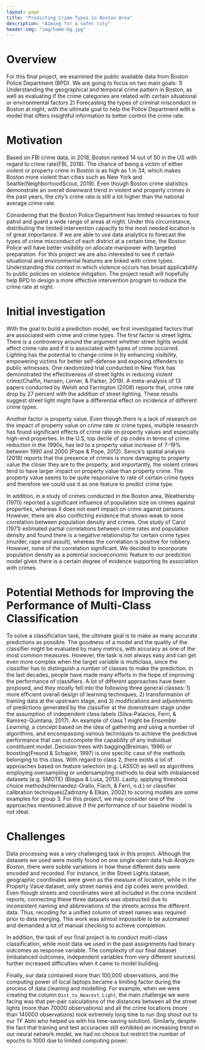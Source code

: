 ```yaml
---
layout: page
title: "Predicting Crime Types in Boston Area"
description: "Aiming for a safer city"
header-img: "img/home-bg.jpg"
---
```


# Overview

For this final project, we examined the public available data from Boston Police Department (BPD). We are going to focus on two main goals: 1) Understanding the geographical and temporal crime pattern in Boston, as well as evaluating if the crime categories are related with certain situational or environmental factors 2) Forecasting the types of criminal misconduct in Boston at night, with the ultimate goal to help the Police Department with a model that offers insightful information to better control the crime rate.

# Motivation

Based on FBI crime data, in 2018, Boston ranked 14 out of 50 in the US with regard to crime rate(FBI, 2018). The chance of being a victim of either violent or property crime in Boston is as high as 1 in 34, which makes Boston more violent than cities such as New York and Seattle(NeighborhoodScout, 2019). Even though Boston crime statistics demonstrate an overall downward trend in violent and property crimes in the past years, the city’s crime rate is still a lot higher than the national average crime rate.

Considering that the Boston Police Department has limited resources to foot patrol and guard a wide range of areas at night. Under this circumstance, distributing the limited intervention capacity to the most needed location is of great importance. If we are able to use data analytics to forecast the types of crime misconduct of each district at a certain time, the Boston Police will have better visibility on allocate manpower with targeted preparation. For this project we are also interested to see if certain situational and environmental features are linked with crime types. Understanding this context in which violence occurs has broad applicability to public policies on violence mitigation. The project result will hopefully help BPD to design a more effective intervention program to reduce the crime rate at night.

# Initial investigation

With the goal to build a prediction model, we first investigated factors that are associated with crime and crime types. The first factor is street lights. There is a controversy around the argument whether street lights would affect crime rate and if it is associated with types of crime occurred. Lighting has the potential to change crime in by enhancing visibility, empowering victims for better self-defense and exposing offenders to public witnesses. One randomized trial conducted in New York has demonstrated the effectiveness of street lights in reducing violent crime(Chalfin, Hansen, Lerner, & Parker, 2019).  A meta-analysis of 13 papers conducted by Welsh and Farrington (2008) reports that, crime rate drop by 27 percent with the addition of street lighting. These results suggest street light might have a differential effect on incidence of different crime types.

Another factor is property value. Even though there is a lack of research on the impact of property value on crime rate or crime types, multiple research has found significant effects of crime rate on property values and especially high-end properties. In the U.S, top decile of zip codes in terms of crime reduction in the 1990s, has led to a property value increase of 7–19% between 1990 and 2000 (Pope & Pope, 2012). Senick’s spatial analysis (2018) reports that the presence of crimes is more damaging to property value the closer they are to the property, and importantly, the violent crimes tend to have larger impact on property value than property crime. The property value seems to be quite responsive to rate of certain crime types and therefore we could use it as one feature to predict crime type.

In addition, in a study of crimes conducted in the Boston area, Weathersby (1970) reported a significant influence of population size on crimes against properties, whereas it does not exert impact on crime against persons. However, there are also conflicting evidence that shows weak to none correlation between population density and crimes. One study of Carol (1971) estimated partial correlations between crime rates and population density and found there is a negative relationship for certain crime types (murder, rape and assult), whereas the correlation is positive for robbery. However, none of the correlation significant. We decided to incorporate population density as a potential socioeconomic feature to our prediction model given there is a certain degree of evidence supporting its association with crimes.

# Potential Methods for Improving the Performance of Multi-Class Classification

To solve a classification task, the ultimate goal is to make as many accurate predictions as possible. The goodness of a model and the quality of the classifier might be evaluated by many metrics, with accuracy as one of the most common measures. However, the task is not always easy and can get even more complex when the target variable is multiclass, since the classifier has to distinguish a number of classes to make the prediction. In the last decades, people have made many efforts in the hope of improving the performance of classifiers. A lot of different approaches have been proposed, and they mostly fell into the following three general classes: 1) more efficient overall design of learning techniques, 2) transformation of training data at the upstream stage, and 3) modifications and adjustments of predictions generated by the classifier at the downstream stage under the assumption of independent class labels (Silva-Palacios, Ferri, & Ramírez-Quintana, 2017). An example of class 1 might be *Ensemble Learning*, a concept based on the idea of gathering and using a number of algorithms, and encompassing various techniques to achieve the predictive performance that can outcompete the capability of any individual constituent model. Decision trees with bagging(Breiman, 1996) or boosting(Freund & Schapire, 1997) is one specific case of the methods belonging to this class. With regard to class 2, there exists a lot of approaches based on feature selection (e.g. LASSO) as well as algorithms employing oversampling or undersampling methods to deal with imbalanced datasets (e.g. SMOTE) (Blagus & Lusa, 2013). Lastly, applying threshold choice methods(Hernandez-Orallo, Flach, & Ferri, n.d.) or classifier calibration techniques(Zadrozny & Elkan, 2002) to scoring models are some examples for group 3. For this project, we may consider one of the approaches mentioned above if the performance of our baseline model is not ideal.

# Challenges

Data processing was a very challenging task in this project. Although the datasets we used were mostly found on one single open data hub *Analyze Boston*, there were subtle variations in how these different data were encoded and recorded. For instance, in the Street Lights dataset, geographic coordinates were given as the measure of location, while in the Property Value dataset, only street names and zip codes were provided. Even though streets and coordinates were all included in the crime incident reports, connecting these three datasets was obstructed due to inconsistent naming and abbreviations of the streets across the different data. Thus, recoding for a unified column of street names was required prior to data merging. This work was almost impossible to be automated and demanded a lot of manual checking to achieve completion.

In addition, the task of our final project is to conduct multi-class classification, while most data we used in the past assignments had binary outcomes as response variable. The complexity of our final dataset (imbalanced outcomes, independent variables from very different sources) further increased difficulties when it came to model building.

Finally, our data contained more than 100,000 observations, and the computing power of local laptops became a limiting factor during the process of data cleaning and modelling. For example, when we were creating the column `Dist_to_Nearest_Light`, the main challenge we were facing was that per-pair calculations of the distances between all the street lights (more than 70000 observations) and all the crime locations (more than 140000 observations) took extremely long time to run (big shout out to our TF Abhi who helped us with his time-saving solution). Similarly, despite the fact that training and test accuracies still exhibited an increasing trend in our neural network model, we had no choice but restrict the number of epochs to 1000 due to limited computing power.
